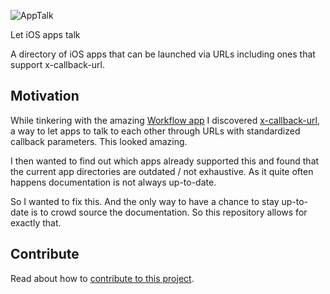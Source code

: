 ![AppTalk](https://raw.githubusercontent.com/pietropizzi/app-talk/master/src/images/logo%402x.png)

Let iOS apps talk

A directory of iOS apps that can be launched via URLs including ones that support x-callback-url.

## Motivation

While tinkering with the amazing [Workflow app](http://workflow.is) I discovered [x-callback-url](http://x-callback-url.com), a way to let apps to talk to each other through URLs with standardized callback parameters. This looked amazing.

I then wanted to find out which apps already supported this and found that the current app directories are outdated / not exhaustive. As it quite often happens documentation is not always up-to-date.

So I wanted to fix this. And the only way to have a chance to stay up-to-date is to crowd source the documentation. So this repository allows for exactly that.

## Contribute

Read about how to [contribute to this project](https://github.com/pietropizzi/app-talk/blob/master/docs/CONTRIBUTE.md).
